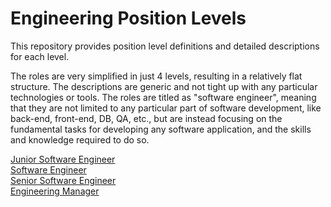 # Engineering Position Levels
This repository provides position level definitions and detailed descriptions for each level. 

The roles are very simplified in just 4 levels, resulting in a relatively flat structure.
The descriptions are generic and not tight up with any particular technologies or tools.
The roles are titled as "software engineer", meaning that they are not limited to any particular part of software development, like back-end, front-end, DB, QA, etc., but are instead focusing on the fundamental tasks for developing any software application, and the skills and knowledge required to do so. 

[Junior Software Engineer](./role-junior-software-engineer.md)  
[Software Engineer](./role-software-engineer.md)  
[Senior Software Engineer](./role-senior-software-engineer.md)  
[Engineering Manager](./role-engineering-manager.md)  
